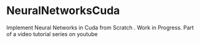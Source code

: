 # NeuralNetworksCuda
Implement Neural Networks in Cuda from Scratch . Work in Progress. Part of a video tutorial series on youtube
